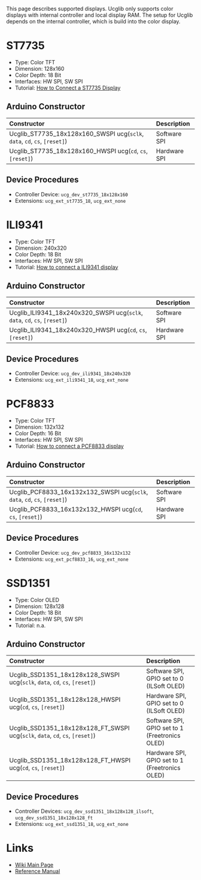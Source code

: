 

This page describes supported displays. Ucglib only supports color displays with internal controller and local display RAM. The setup for Ucglib depends on the internal controller, which is build into the color display.


# ST7735 #

  * Type: Color TFT
  * Dimension: 128x160
  * Color Depth: 18 Bit
  * Interfaces: HW SPI, SW SPI
  * Tutorial: [How to Connect a ST7735 Display](connectst7735.md)

## Arduino Constructor ##
| **Constructor** | **Description** |
|:----------------|:----------------|
| Ucglib\_ST7735\_18x128x160\_SWSPI ucg(`sclk`, `data`, `cd`, `cs`, `[reset]`) | Software SPI |
| Ucglib\_ST7735\_18x128x160\_HWSPI ucg(`cd`, `cs`, `[reset]`) | Hardware SPI |

## Device Procedures ##
  * Controller Device: `ucg_dev_st7735_18x128x160`
  * Extensions: `ucg_ext_st7735_18`, `ucg_ext_none`


# ILI9341 #

  * Type: Color TFT
  * Dimension: 240x320
  * Color Depth: 18 Bit
  * Interfaces: HW SPI, SW SPI
  * Tutorial: [How to connect a ILI9341 display](connectili9341.md)

## Arduino Constructor ##
| **Constructor** | **Description** |
|:----------------|:----------------|
| Ucglib\_ILI9341\_18x240x320\_SWSPI ucg(`sclk`, `data`, `cd`, `cs`, `[reset]`) | Software SPI |
| Ucglib\_ILI9341\_18x240x320\_HWSPI ucg(`cd`, `cs`, `[reset]`) | Hardware SPI |

## Device Procedures ##
  * Controller Device: `ucg_dev_ili9341_18x240x320`
  * Extensions: `ucg_ext_ili9341_18`, `ucg_ext_none`


# PCF8833 #

  * Type: Color TFT
  * Dimension: 132x132
  * Color Depth: 16 Bit
  * Interfaces: HW SPI, SW SPI
  * Tutorial: [How to connect a PCF8833 display](connectpcf8833.md)

## Arduino Constructor ##
| **Constructor** | **Description** |
|:----------------|:----------------|
| Ucglib\_PCF8833\_16x132x132\_SWSPI ucg(`sclk`, `data`, `cd`, `cs`, `[reset]`) | Software SPI |
| Ucglib\_PCF8833\_16x132x132\_HWSPI ucg(`cd`, `cs`, `[reset]`) | Hardware SPI |

## Device Procedures ##
  * Controller Device: `ucg_dev_pcf8833_16x132x132`
  * Extensions: `ucg_ext_pcf8833_16`, `ucg_ext_none`


# SSD1351 #

  * Type: Color OLED
  * Dimension: 128x128
  * Color Depth: 18 Bit
  * Interfaces: HW SPI, SW SPI
  * Tutorial: n.a.

## Arduino Constructor ##
| **Constructor** | **Description** |
|:----------------|:----------------|
| Ucglib\_SSD1351\_18x128x128\_SWSPI ucg(`sclk`, `data`, `cd`, `cs`, `[reset]`) | Software SPI, GPIO set to 0 (ILSoft OLED) |
| Ucglib\_SSD1351\_18x128x128\_HWSPI ucg(`cd`, `cs`, `[reset]`) | Hardware SPI, GPIO set to 0 (ILSoft OLED) |
| Ucglib\_SSD1351\_18x128x128\_FT\_SWSPI ucg(`sclk`, `data`, `cd`, `cs`, `[reset]`) | Software SPI, GPIO set to 1 (Freetronics OLED) |
| Ucglib\_SSD1351\_18x128x128\_FT\_HWSPI ucg(`cd`, `cs`, `[reset]`) | Hardware SPI, GPIO set to 1 (Freetronics OLED) |

## Device Procedures ##
  * Controller Devices: `ucg_dev_ssd1351_18x128x128_ilsoft`, `ucg_dev_ssd1351_18x128x128_ft`
  * Extensions: `ucg_ext_ssd1351_18`, `ucg_ext_none`





# Links #

  * [Wiki Main Page](ucglib.md)
  * [Reference Manual](reference.md)